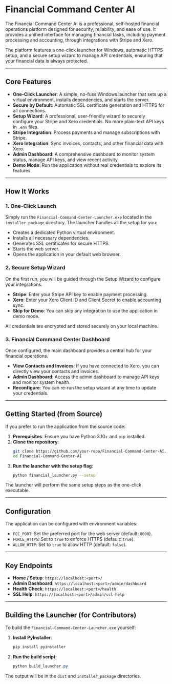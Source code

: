 # Financial Command Center AI

The Financial Command Center AI is a professional, self-hosted financial operations platform designed for security, reliability, and ease of use. It provides a unified interface for managing financial tasks, including payment processing and accounting, through integrations with Stripe and Xero.

The platform features a one-click launcher for Windows, automatic HTTPS setup, and a secure setup wizard to manage API credentials, ensuring that your financial data is always protected.

---

## Core Features

-   **One-Click Launcher**: A simple, no-fuss Windows launcher that sets up a virtual environment, installs dependencies, and starts the server.
-   **Secure by Default**: Automatic SSL certificate generation and HTTPS for all connections.
-   **Setup Wizard**: A professional, user-friendly wizard to securely configure your Stripe and Xero credentials. No more plain-text API keys in `.env` files.
-   **Stripe Integration**: Process payments and manage subscriptions with Stripe.
-   **Xero Integration**: Sync invoices, contacts, and other financial data with Xero.
-   **Admin Dashboard**: A comprehensive dashboard to monitor system status, manage API keys, and view recent activity.
-   **Demo Mode**: Run the application without real credentials to explore its features.

---

## How It Works

### 1. One-Click Launch

Simply run the `Financial-Command-Center-Launcher.exe` located in the `installer_package` directory. The launcher handles all the setup for you:

-   Creates a dedicated Python virtual environment.
-   Installs all necessary dependencies.
-   Generates SSL certificates for secure HTTPS.
-   Starts the web server.
-   Opens the application in your default web browser.

### 2. Secure Setup Wizard

On the first run, you will be guided through the Setup Wizard to configure your integrations.

-   **Stripe**: Enter your Stripe API key to enable payment processing.
-   **Xero**: Enter your Xero Client ID and Client Secret to enable accounting sync.
-   **Skip for Demo**: You can skip any integration to use the application in demo mode.

All credentials are encrypted and stored securely on your local machine.

### 3. Financial Command Center Dashboard

Once configured, the main dashboard provides a central hub for your financial operations.

-   **View Contacts and Invoices**: If you have connected to Xero, you can directly view your contacts and invoices.
-   **Admin Dashboard**: Access the admin dashboard to manage API keys and monitor system health.
-   **Reconfigure**: You can re-run the setup wizard at any time to update your credentials.

---

## Getting Started (from Source)

If you prefer to run the application from the source code:

1.  **Prerequisites**: Ensure you have Python 3.10+ and `pip` installed.
2.  **Clone the repository**:
    ```bash
    git clone https://github.com/your-repo/Financial-Command-Center-AI.git
    cd Financial-Command-Center-AI
    ```
3.  **Run the launcher with the setup flag**:
    ```bash
    python financial_launcher.py --setup
    ```

The launcher will perform the same setup steps as the one-click executable.

---

## Configuration

The application can be configured with environment variables:

-   `FCC_PORT`: Set the preferred port for the web server (default: `8000`).
-   `FORCE_HTTPS`: Set to `true` to enforce HTTPS (default: `true`).
-   `ALLOW_HTTP`: Set to `true` to allow HTTP (default: `false`).

---

## Key Endpoints

-   **Home / Setup**: `https://localhost:<port>/`
-   **Admin Dashboard**: `https://localhost:<port>/admin/dashboard`
-   **Health Check**: `https://localhost:<port>/health`
-   **SSL Help**: `https://localhost:<port>/admin/ssl-help`

---

## Building the Launcher (for Contributors)

To build the `Financial-Command-Center-Launcher.exe` yourself:

1.  **Install PyInstaller**:
    ```bash
    pip install pyinstaller
    ```
2.  **Run the build script**:
    ```powershell
    python build_launcher.py
    ```

The output will be in the `dist` and `installer_package` directories.